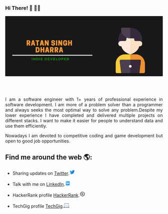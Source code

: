 ### Hi There! 👋 👨‍💻

<img src="image.png" alt="banner that says Ratan Singh - Indie Developer">

<br><br>

<div style="text-align: justify"> 
I am a software engineer with 1+ years of professional experience in software development. 
I am more of a problem solver than a programmer and always seeks the most optimal way to solve any problem.Despite my lower experience I have completed and delivered multiple projects on different stacks. I want to make it easier for people to understand data and use them efficiently.

Nowadays I am devoted to competitive coding and game development but open to good job opportunities.
 </div>

## Find me around the web 🌎:
- Sharing updates on <a href="https://twitter.com/Ratan_Singh98"> Twitter</a>.<img src="icons/twitter.png" height="18px" alt="Twitter Icon">
  
- Talk with me on <a href="https://www.linkedin.com/in/ratan-singh-dharra-198931144/">LinkedIn</a>.<img src="icons/linkedin.png" height="18px" alt="Twitter Icon">
  
- HackerRank profile <a href="https://www.hackerrank.com/ratan_singh98"> HackerRank</a>.<img src="icons/hackerrank.png" height="18px" alt="Hacker Rank Icon">
  
- TechGig profile <a href="https://www.techgig.com/ratansingh30"> TechGig</a>.<img src="icons/techgig.png" height="18px" alt="TechGig Icon">
